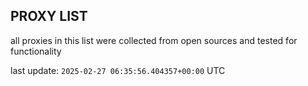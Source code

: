 ## PROXY LIST

all proxies in this list were collected from open sources and tested for functionality

last update: `2025-02-27 06:35:56.404357+00:00` UTC
